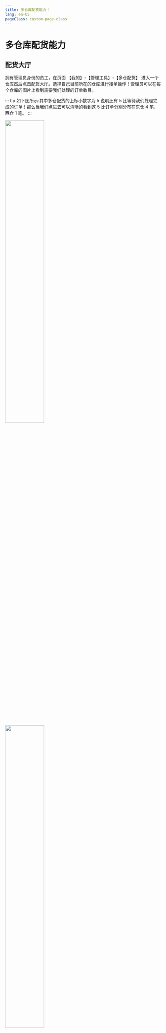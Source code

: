 ```yaml
---
title: 多仓库配货能力！
lang: en-US
pageClass: custom-page-class
---
```


# 多仓库配货能力

## 配货大厅

拥有管理员身份的员工，在页面 <span class="weight-text">【我的】-【管理工具】-【多仓配货】</span> 进入一个仓库然后点击配货大厅。选择自己目前所在的仓库进行接单操作！管理员可以在每个仓库的图片上看到需要我们处理的订单数目。

::: tip
如下图所示:其中多仓配货的上标小数字为 5 说明还有 5 比等待我们处理完成的订单！那么当我们点进去可以清晰的看到这 5 比订单分别分布在东仓 4 笔，西仓 1 笔。
:::

<div class="inline-container">
    <img src="/public/img/cook/cook-5.png" alt="" class="fancybox" data-fancybox="gallery" width="50%">
    <img src="/public/img/cook/cook-6.png" alt="" class="fancybox" data-fancybox="gallery" width="50%">
</div>

## 接单配货

> 接下来我们以管理员在 “东仓” 来举例配货的流程和步骤 ~

在工厂好管家的页面<span class="highlight-text">【配货大厅】-【待接单】</span>列表我们可以看到，现在有这一位顾客 “刘备” 他前前后后一共下了 5 笔订单 ~ 那么这 5 笔订单如果没有特殊的要求我们可以使用 <span class="weight-text"> “一键接单” </span> 功能，一键接单功能不限制单数，只要是同一个客户的订单全部都可以一键快速接单。在接单以后，这个订单就会进入到正在配货列表！那么接下来我们就要展示一下如何快速的配货 ~

<div class="inline-container">
    <img src="/public/img/cook/whole-1.png" alt="" class="fancybox" data-fancybox="gallery" width="33%">
    <img src="/public/img/cook/whole-2.png" alt="" class="fancybox" data-fancybox="gallery" width="33%">
    <img src="/public/img/cook/whole-3.png" alt="" class="fancybox" data-fancybox="gallery" width="33%">
</div>

## 🔥 配货统筹

`配货统筹：把每个订单中相同的商品，相同的尺码自动累计到一起！`

在上面的图片上我们可以看到不论我们刘备有多少订单我们都可以使用一键接单 。那么我们工厂好管家搭配了一个特别厉害的功能，就是<span class="weight-text"> “ 配货统筹 ” </span>。可想而知，多笔订单中肯定存在某些商品是相同的，或者相同的尺码，如果我们根据一笔又一笔的订单进行配货。那么效率肯定是不行的，软件的统筹能力可以帮助我们把相同商品，相同尺码的商品<span class="weight-text"> “ 自动整理 ” </span>在一起。这样子让我们配备货物的时候就更加的清晰明了~

并且在统筹信息的时候，我们的商品也会自动根据高级管理员预先设计好的路线进行排序。那么这样子我们配货员在配货的时候，就好比是坐公交车一般，一个站点一个站点的<span class="highlight-text"> 有序且精确 </span>的进行配货操作，并且在每一个站点我们在商品卡片的右下角都提供了<span class="underline-text"> 当前配货数量 </span>供配货员进行<span class="underline-text"> 核对 </span>。这极大的减少了配错的概率，并且加快了配货的速度！

<div class="inline-container">
    <img src="/public/img/cook/whole-4.png" alt="" class="fancybox" data-fancybox="gallery" width="33%">
    <img src="/public/img/cook/whole-5.png" alt="" class="fancybox" data-fancybox="gallery" width="33%">
    <img src="/public/img/cook/whole-6.png" alt="" class="fancybox" data-fancybox="gallery" width="33%">
</div>

> 那么，工厂好管家针对配货员自主的<span class="weight-text"> 🚀 “ 统筹能力的灵活度很高 ” </span>。配货员可以根据自己的需求，一次性统筹全部内容，也可以只统筹多个用户、多笔订单，或者仅仅统筹选中的某几笔订单！！这个根据当时的实际情况而定。

::: tip
🎉 配货统筹有点总结：

```
- 1. 多笔订单自动合并
- 2. A->B->C 固定线路配货，不走回头路
- 3. 数量校准快速，提高了工作准确性
- 4. 断码上报简便、配货信息简单化
- 5. 清晰的图片、准确的数据、简易的辅助信息！

这些有效的配货方案，明显提高了配货过程的效率和准确度，同时减轻了配货员的工作量 🎉 🎉 🎉 。
:::

## Lack . 断码上报

由于我们针对部分现货工厂的特殊性质，很多热门款的补货可能不及时。所以我们客户有时候上报的订单可能存在断码！那么在之前人工去处理这些数据是非常麻烦的。现在假设我们有部分商品断码，我们只需要选择对应的商品卡片，点击<span class="highlight-text"> 【 断码上报 】 </span>填写断码的商品即可！后续我们的<span class="underline-text"> 每日账单、商品库存 </span>数据会根据我们上报的断码信息<span class="underline-text"> 全自动核减 </span>、我们管理员完全可以省下很多精力专注于其他业务上！

<div class="inline-container">
    <img src="/public/img/cook/short-1.png" alt="" class="fancybox" data-fancybox="gallery" width="33%">
    <img src="/public/img/cook/short-2.png" alt="" class="fancybox" data-fancybox="gallery" width="33%">
    <img src="/public/img/cook/short-3.png" alt="" class="fancybox" data-fancybox="gallery" width="33%">
</div>

> 从上面的图片可以看到，我们给“刘备”上报了全白软拖的商品一共断码了 5 双，并且这 5 双商品会自动分配到相应的每一个小笔的订单中！这些都是<span class="weight-text"> “ 程序自动实现的 ” </span>，断码的上报也是都非常简单。那么我们在配货完成并且上报完相关客户的数量之后呢，我们只需要<span class="underline-text"> 核实一下实际的配货数量是否准确即可装箱打包 。</span>

> ~ 当然完成了上述这些操作之后，别忘记了点击 “一键完成” 按钮。

<div class="center-text">一键完成 </div>

```

“一键完成” 或者完成的订单会自动进入到配货大厅的核实中心里面
通常这一步都是装车/配送之前对数量进行二次核实！以确保配送商品的准确性。

```

## 核实中心 ✅

现在我们可以在对应的仓库里面核实中心可以看到每个客户在当前仓库商品的数量。核实商品的详情通常以列表页的形式体现，正常总数量如果正确 ✅ 的话，那么就可以点击核实正确！二次虽然非常的简单快速、但是他能<span class="weight-text"> “ 增加配货精确能力 ” </span>，减少错单、数目对不上的事情发生。

<div class="inline-container">
    <img src="/public/img/cook/check-1.png" alt="" class="fancybox" data-fancybox="gallery" width="33%">
    <img src="/public/img/cook/check-2.png" alt="" class="fancybox" data-fancybox="gallery" width="33%">
    <img src="/public/img/cook/check-3.png" alt="" class="fancybox" data-fancybox="gallery" width="33%">
</div>

> 那么假设现在我们管理员在核实数量的时候发现实际配货双数和我们软件上统计的适配数量存在出入，我们可以点击<span class="underline-text"> 【查看详情】-【统筹数据】 </span>来帮助我们快速精准的定位到底是缺少了什么商品，以辅助我们核心数据的操作。

::: info

<div class="fan-tips"> 小分享 · 对于已经使用工厂好管家的工厂反馈来说：核实功能通常在列表页核实正确数量没错基本就不会出错！突出一个 <strong style="color:red;">“ 给力 💪💪 ！核实正确的商品会自动进入到  <a href="/src/document/core/express" style="font-size:16px;color:blue;">【 🚚  配送列表信息】</a> ”</strong> </div>
:::

## 订单自动拆分！

> 前提条件：<span class="highlight-text">假设工厂有多个仓库！</span> 首选我们的软件会根据商品存放的仓库自动把订单拆分开！所以在我们下单的时候。我们的软件会自动根据商品
> 存放的仓库将订单进行拆分 ✅ 这样子我们配货员在配货的时候就无需每个仓库之间跑来跑去！或者由于协调等问题浪费大量的时间。

:::info
如下图所示：我们管理员代替 “大乔” 下单，其中凉鞋为 10 双，存放在西仓库！拖鞋下单 2 双，存放在东仓库！那么我们软件在购物车的时候就会自动根据
鞋子的 <span class="underline-text">存放仓库自动归类</span> 在完成下单以后我们可以看到，订单会自动拆分成对应的仓库小订单。这样子我们处理订单只需要按照仓库进行处理即可，非常方便~
:::

<div class="inline-container">
    <img src="/public/img/cook/cook-1.png" alt="" class="fancybox" data-fancybox="gallery" width="24%">
    <img src="/public/img/cook/cook-2.png" alt="" class="fancybox" data-fancybox="gallery" width="24%">
    <img src="/public/img/cook/cook-3.png" alt="" class="fancybox" data-fancybox="gallery" width="24%">
    <img src="/public/img/cook/cook-4.png" alt="" class="fancybox" data-fancybox="gallery" width="24%">
</div>
```
